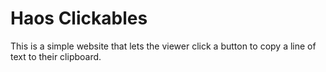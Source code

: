# Haos Clickables

This is a simple website that lets the viewer click a button to copy a line of text to their clipboard.

